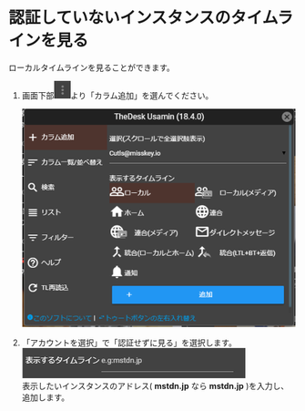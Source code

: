 # 認証していないインスタンスのタイムラインを見る
ローカルタイムラインを見ることができます。  

1. 画面下部![toot13](/media/toot13.png)より「カラム追加」を選んでください。

   ![timeline1](/media/timeline1.png)

2. 「アカウントを選択」で「認証せずに見る」を選択します。  
![tool12](/media/tool12.png)  
表示したいインスタンスのアドレス( __mstdn.jp__ なら __mstdn.jp__ )を入力し、追加します。
